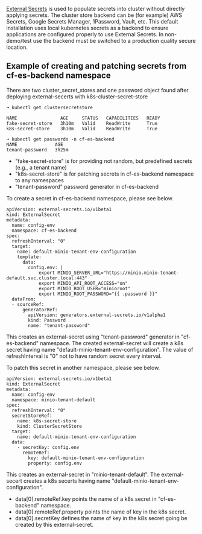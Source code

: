 [External Secrets](https://external-secrets.io/latest/) is used to populate secrets into cluster without directly applying secrets. The cluster store backend can be (for example) AWS Secrets, Google Secrets Manager, 1Password, Vault, etc.
This default installation uses local kubernetes secrets as a backend to ensure applications are configured properly to use External Secrets. In non-demo/test use the backend must be switched to a production quality secure location.

## Example of creating and patching secrets from cf-es-backend namespace
There are two cluster_secret_stores and one password object found after deploying external-secerts with k8s-cluster-secret-store
```
➜ kubectl get clustersecretstore

NAME                AGE     STATUS   CAPABILITIES   READY
fake-secret-store   3h10m   Valid    ReadWrite      True
k8s-secret-store    3h10m   Valid    ReadWrite      True

➜ kubectl get passwords -n cf-es-backend
NAME              AGE
tenant-password   3h25m
```
- "fake-secret-store" is for providing not random, but predefined secrets
(e.g., a tenant name) 
- "k8s-secret-store" is for patching secrets in cf-es-backend namespace to any namespaces 
- "tenant-password" password generator in cf-es-backend

To create a secret in cf-es-backend namespace, please see below.
```
apiVersion: external-secrets.io/v1beta1
kind: ExternalSecret
metadata:
  name: config-env
  namespace: cf-es-backend 
spec:
  refreshInterval: "0"
  target:
    name: default-minio-tenant-env-configuration
    template:
      data:
        config.env: |
            export MINIO_SERVER_URL="https://minio.minio-tenant-default.svc.cluster.local:443"
            export MINIO_API_ROOT_ACCESS="on"
            export MINIO_ROOT_USER="minioroot"
            export MINIO_ROOT_PASSWORD="{{ .password }}"
  dataFrom:
  - sourceRef:
      generatorRef:
        apiVersion: generators.external-secrets.io/v1alpha1
        kind: Password
        name: "tenant-password"
```
This creates an external-secret using "tenant-password" generator in "cf-es-backend"
namespace. The created external-secret will create a k8s secret having name 
"default-minio-tenant-env-configuration". The value of refreshInterval is "0" 
not to have random secret every interval.

To patch this secret in another namespace, please see below.
```
apiVersion: external-secrets.io/v1beta1
kind: ExternalSecret
metadata:
  name: config-env
  namespace: minio-tenant-default
spec:
  refreshInterval: "0"
  secretStoreRef:
    name: k8s-secret-store
    kind: ClusterSecretStore
  target:
    name: default-minio-tenant-env-configuration
  data:
    - secretKey: config.env
      remoteRef:
        key: default-minio-tenant-env-configuration
        property: config.env
```
This creates an external-secret in "minio-tenant-default". The external-secert
creates a k8s secerts having name "default-minio-tenant-env-configuration".
- data[0].remoteRef.key points the name of a k8s secret in "cf-es-backend" namespace.
- data[0].remoteRef.property points the name of key in the k8s secret.
- data[0].secretKey defines the name of key in the k8s secret going be created 
by this external-secret.
